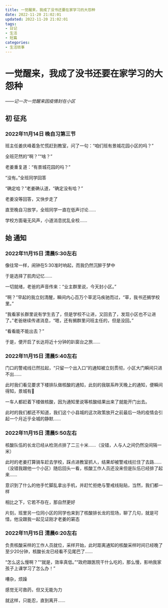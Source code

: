 ```yaml
---
title: 一觉醒来，我成了没书还要在家学习的大怨种
date: 2022-11-20 21:02:01
updated: 2022-11-20 21:02:01
tags: 
- 日记
- 生活
- 短篇
categories: 
- 生活琐事
---
```

# 一觉醒来，我成了没书还要在家学习的大怨种
*——记一次一觉醒来因疫情封在小区*

## 初 征兆

### 2022年11月14日 晚自习第三节

班主任姜庆峰着急忙慌赶到教室，问了一句：“咱们班有景城花园小区的吗？”

全班茫然的“啊？”“啥？”

老姜重复道：“有景城花园的吗？”

“没有。”全班同学回答

“确定哈？”老姜确认道，“确定没有哈？”

老姜没等回答，又快步走了

直至晚自习放学，全班同学一直在低声讨论……

学校方面毫无风声，小道消息扰乱全校……

## 始 通知

### 2022年11月15日 清晨5:30左右

像往常一样，闹钟在5:30准时响起，而我仍然沉醉于梦中

于是选择了肌肉记忆……

一切就绪，老爸的声音传来：“业主群里说，今天封小区。”

“啊？”早起的我立刻清醒，瞬间内心百万个草泥马疾驰而过，“草，我书还搁学校里。”

“我看家长群里说有学生去了，但是学校不让进，又回去了，发现小区也不让进了。”老爸继续传递消息，“嗯，还有搁群里问班主任的，但是没回。”

“看看能不能出去？”

于是，便开启了长达将近十分钟的趴窗台之旅……

### 2022年11月15日 清晨5:40左右

门口的警戒线已然拉起，“只留一个出入口”的通知被立刻贯彻，小区大门瞬间只进不出……

此时我们看见要求下楼排队做核酸的通知，此刻的我联系昨天晚上的通知，便瞬间得知，景城有🐏

一车人都赶着下楼做核酸，因为通知里说等核酸结果出来了就能开门出去。

此时的我们都还不知道，我们这个小县城的这次政策放开之前最后一场的疫情会引起一个月近乎全城的静默……

### 2022年11月15日 清晨5:50左右

核酸队伍的长龙已经从检测点排了二三十米……（没错，人与人之间仍然没间隔一米）

此时的老姜打算骑车赶去学校，踩点进教室抓人，结果却被警戒线拦住了去路……（没错我跟他一个小区）随后回头一看，核酸工作人员还没来但是队伍已经排了起来……

意识到了什么的他手忙脚乱拿出手机，并赶忙拒绝与警戒线贴贴，当然，我们都一样

相比之下，它若不存在，那自然更好

片刻，班里另一位同小区的同学也来到了核酸排长龙的现场，聊了几句，就是可惜，他没跟我一起见证刚才老姜的窘态

### 2022年11月15日 清晨6:20左右

负责核酸采样的工作人员就位，采样开始，此时距离通知的核酸采样时间已经晚了至少20分钟，核酸长龙已经看不见尾巴了……

“怎么这么慢啊？”“就是，效率真低。”“政府跟医院干什么吃的，那么慢，影响我家孩子上课学习了怎么办！”

嘈杂，烦躁

感觉无可救药，但又无能为力

就这样，只能忍，直到离开……

